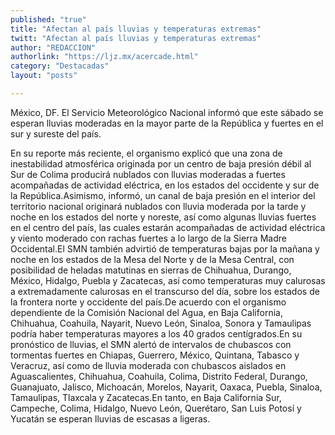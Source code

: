 ```yaml
---
published: "true"
title: "Afectan al país lluvias y temperaturas extremas"
twitt: "Afectan al país lluvias y temperaturas extremas"
author: "REDACCION"
authorlink: "https://ljz.mx/acercade.html"
category: "Destacadas"
layout: "posts"

---
```



México, DF. El Servicio Meteorológico Nacional informó que este sábado se esperan lluvias moderadas en la mayor parte de la República y fuertes en el sur y sureste del país.  

  En su reporte más reciente, el organismo explicó que una zona de inestabilidad atmosférica originada por un centro de baja presión débil al Sur de Colima producirá nublados con lluvias moderadas a fuertes acompañadas de actividad eléctrica, en los estados del occidente y sur de la República.Asimismo, informó, un canal de baja presión en el interior del territorio nacional originará nublados con lluvia moderada por la tarde y noche en los estados del norte y noreste, así como algunas lluvias fuertes en el centro del país, las cuales estarán acompañadas de actividad eléctrica y viento moderado con rachas fuertes a lo largo de la Sierra Madre Occidental.El SMN también advirtió de temperaturas bajas por la mañana y noche en los estados de la Mesa del Norte y de la Mesa Central, con posibilidad de heladas matutinas en sierras de Chihuahua, Durango, México, Hidalgo, Puebla y Zacatecas, así como temperaturas muy calurosas a extremadamente calurosas en el transcurso del día, sobre los estados de la frontera norte y occidente del país.De acuerdo con el organismo dependiente de la Comisión Nacional del Agua, en Baja California, Chihuahua, Coahuila, Nayarit, Nuevo León, Sinaloa, Sonora y Tamaulipas podría haber temperaturas mayores a los 40 grados centígrados.En su pronóstico de lluvias, el SMN alertó de intervalos de chubascos con tormentas fuertes en Chiapas, Guerrero, México, Quintana, Tabasco y Veracruz, así como de lluvia moderada con chubascos aislados en Aguascalientes, Chihuahua, Coahuila, Colima, Distrito Federal, Durango, Guanajuato, Jalisco, Michoacán, Morelos, Nayarit, Oaxaca, Puebla, Sinaloa, Tamaulipas, Tlaxcala y Zacatecas.En tanto, en Baja California Sur, Campeche, Colima, Hidalgo, Nuevo León, Querétaro, San Luis Potosí y Yucatán se esperan lluvias de escasas a ligeras.

